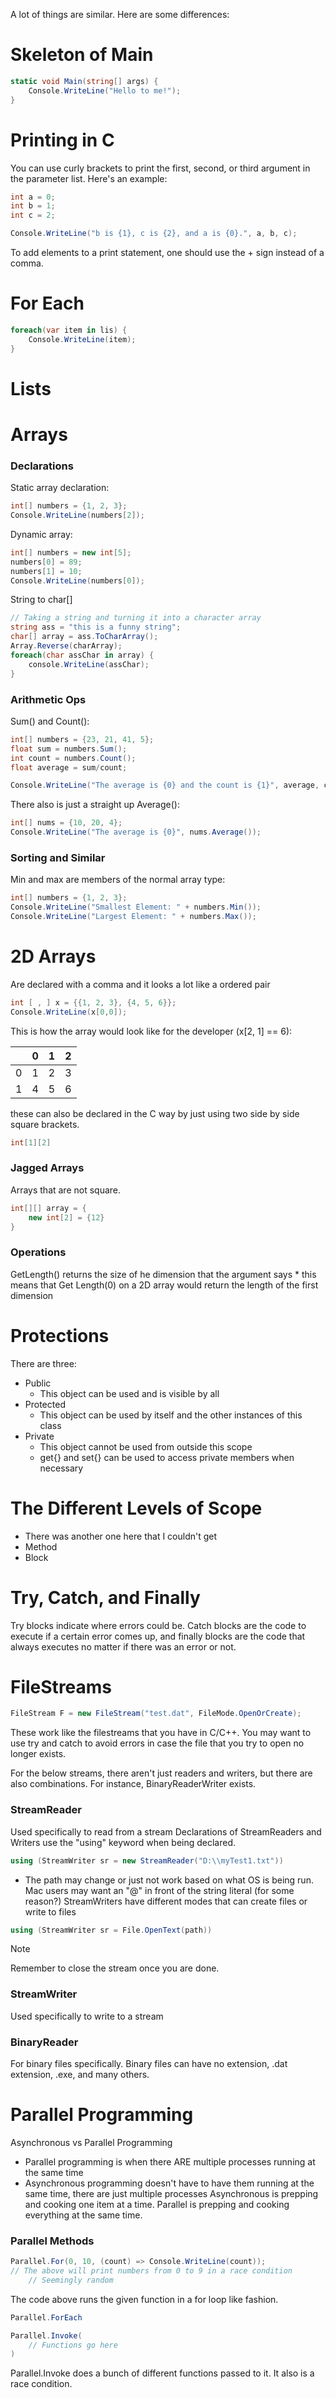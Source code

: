 A lot of things are similar. Here are some differences:
# Skeleton of Main
```cs
static void Main(string[] args) {
	Console.WriteLine("Hello to me!");
}
```

# Printing in C
You can use curly brackets to print the first, second, or third argument in the parameter list. Here's an example:
```cs
int a = 0;
int b = 1;
int c = 2;

Console.WriteLine("b is {1}, c is {2}, and a is {0}.", a, b, c);
```

To add elements to a print statement, one should use the + sign instead of a comma. 
# For Each
```cs
foreach(var item in lis) {
	Console.WriteLine(item);
}
```

# Lists

# Arrays
### Declarations
Static array declaration:
```cs
int[] numbers = {1, 2, 3};
Console.WriteLine(numbers[2]);
```

Dynamic array:
```cs
int[] numbers = new int[5];
numbers[0] = 89;
numbers[1] = 10;
Console.WriteLine(numbers[0]);
```


String to char[]
```cs
// Taking a string and turning it into a character array
string ass = "this is a funny string";
char[] array = ass.ToCharArray();
Array.Reverse(charArray);
foreach(char assChar in array) {
	console.WriteLine(assChar);
}
```

### Arithmetic Ops
Sum() and Count():
```cs
int[] numbers = {23, 21, 41, 5};
float sum = numbers.Sum();
int count = numbers.Count();
float average = sum/count;

Console.WriteLine("The average is {0} and the count is {1}", average, count);
```
There also is just a straight up Average():
```cs
int[] nums = {10, 20, 4};
Console.WriteLine("The average is {0}", nums.Average());
```
### Sorting and Similar
Min and max are members of the normal array type:
```cs
int[] numbers = {1, 2, 3};
Console.WriteLine("Smallest Element: " + numbers.Min());
Console.WriteLine("Largest Element: " + numbers.Max());
```

# 2D Arrays
Are declared with a comma and it looks a lot like a ordered pair
```cs
int [ , ] x = {{1, 2, 3}, {4, 5, 6}};
Console.WriteLine(x[0,0]);
```

This is how the array would look like for the developer (x[2, 1] == 6):

|     | 0   | 1   | 2   |
| --- | --- | --- | --- |
| 0   | 1   | 2   | 3   |
| 1   | 4   | 5   | 6   |
these can also be declared in the C way by just using two side by side square brackets.
```cs
int[1][2]
```

### Jagged Arrays
Arrays that are not square. 
```cs
int[][] array = {
	new int[2] = {12}
}
```
### Operations
GetLength() returns the size of he dimension that the argument says
	* this means that Get Length(0) on a 2D array would return the length of the first dimension 

# Protections
There are three:
* Public
	* This object can be used and is visible by all
* Protected
	* This object can be used by itself and the other instances of this class
* Private
	* This object cannot be used from outside this scope
	* get{} and set{} can be used to access private members when necessary

# The Different Levels of Scope
* There was another one here that I couldn't get
* Method
* Block
# Try, Catch, and Finally
Try blocks indicate where errors could be. Catch blocks are the code to execute if a certain error comes up, and finally blocks are the code that always executes no matter if there was an error or not.
# FileStreams
```c#
FileStream F = new FileStream("test.dat", FileMode.OpenOrCreate);
```
These work like the filestreams that you have in C/C++.
You may want to use try and catch to avoid errors in case the file that you try to open no longer exists.

For the below streams, there aren't just readers and writers, but there are also combinations. For instance, BinaryReaderWriter exists.
### StreamReader
Used specifically to read from a stream
Declarations of StreamReaders and Writers use the "using" keyword when being declared.
```cs
using (StreamWriter sr = new StreamReader("D:\\myTest1.txt"))
```
* The path may change or just not work based on what OS is being run. Mac users may want an "@" in front of the string literal (for some reason?)
StreamWriters have different modes that can create files or write to files
```cs
using (StreamWriter sr = File.OpenText(path))
```

> [!NOTE]
> Remember to close the stream once you are done.

### StreamWriter
Used specifically to write to a stream

### BinaryReader
For binary files specifically.
Binary files can have no extension, .dat extension, .exe, and many others.

# Parallel Programming
Asynchronous vs Parallel Programming
* Parallel programming is when there ARE multiple processes running at the same time
* Asynchronous programming doesn't have to have them running at the same time, there are just multiple processes
Asynchronous is prepping and cooking one item at a time. Parallel is prepping and cooking everything at the same time.

### Parallel Methods
```cs
Parallel.For(0, 10, (count) => Console.WriteLine(count));
// The above will print numbers from 0 to 9 in a race condition
	// Seemingly random
```
The code above runs the given function in a for loop like fashion.

```cs
Parallel.ForEach
```

```cs
Parallel.Invoke(
	// Functions go here
)
```
Parallel.Invoke does a bunch of different functions passed to it. It also is a race condition.